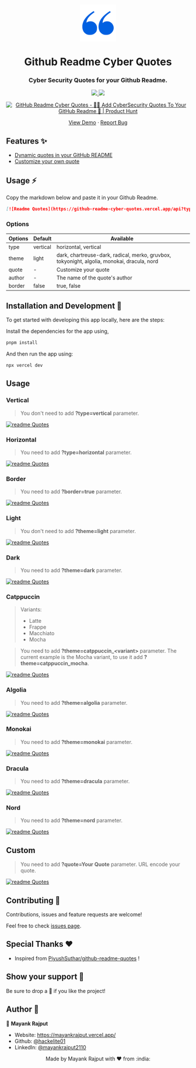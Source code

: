 <p align="center">
  <img align="center" width="100" src="assets/logo.png" />

  <h1 align="center">Github Readme Cyber Quotes</h1>
  <h3 align="center">Cyber Security Quotes for your Github Readme.</h3>
</p>

<!-- Badges -->
<p align="center">
  <a href="https://github.com/hackelite01/github-readme-cyber-quotes/issues">
    <img src="https://img.shields.io/github/issues/hackelite01/github-readme-cyber-quotes?style=flat-square">
  </a>

  <a href="https://github.com/hackelite01/github-readme-cyber-quotes/pulls">
    <img src="https://img.shields.io/github/issues-pr/hackelite01/github-readme-cyber-quotes?style=flat-square">
  </a>
  
</p>
<p align="center">
  <a href="https://www.producthunt.com/posts/github-readme-cyber-quotes?embed=true&utm_source=badge-featured&utm_medium=badge&utm_souce=badge-github&#0045;readme&#0045;cyber&#0045;quotes" target="_blank"><img src="https://api.producthunt.com/widgets/embed-image/v1/featured.svg?post_id=472532&theme=light" alt="GitHub&#0032;Readme&#0032;Cyber&#0032;Quotes - 🧑‍💻&#0032;Add&#0032;CyberSecurity&#0032;Quotes&#0032;To&#0032;Your&#0032;GitHub&#0032;Readme&#0032;👻 | Product Hunt" style="width: 250px; height: 54px;" width="250" height="54" /></a>
</p>
<!-- Links -->
<p align="center">
  <a href="https://github-readme-cyber-quotes.vercel.app/api" target="_blank">View Demo</a>
  <span> · </span>
  <a href="https://github.com/hackelite01/github-readme-cyber-quotes/issues" target="_blank">Report Bug</a>
</p>

## Features ✨

- [Dynamic quotes in your GitHub README](#Usage)
- [Customize your own quote](#Custom)

## Usage ⚡️

Copy the markdown below and paste it in your Github Readme.

```md
[![Readme Quotes](https://github-readme-cyber-quotes.vercel.app/api?type=horizontal&theme=dark)](https://github.com/hackelite01/github-readme-cyber-quotes)
```

### Options

| Options | Default  | Available                                                                                   |
| ------- | -------- | ------------------------------------------------------------------------------------------- |
| type    | vertical | horizontal, vertical                                                                        |
| theme   | light    | dark, chartreuse-dark, radical, merko, gruvbox, tokyonight, algolia, monokai, dracula, nord |
| quote   | -        | Customize your quote                                                                        |
| author  | -        | The name of the quote's author                                                              |
| border  | false    | true, false                                                                                 |

## Installation and Development 🚀

To get started with developing this app locally, here are the steps:

Install the dependencies for the app using,

```sh
pnpm install
```

And then run the app using:

```sh
npx vercel dev
```

## Usage

### Vertical

> You don't need to add **?type=vertical** parameter.

[![readme Quotes](https://github-readme-cyber-quotes.vercel.app/api?type=vertical)](https://github.com/hackelite01/github-readme-cyber-quotes)

### Horizontal

> You need to add **?type=horizontal** parameter.

[![readme Quotes](https://github-readme-cyber-quotes.vercel.app/api?type=horizontal)](https://github.com/hackelite01/github-readme-cyber-quotes)

### Border

> You need to add **?border=true** parameter.

[![readme Quotes](https://github-readme-cyber-quotes.vercel.app/api?border=true)](https://github.com/hackelite01/github-readme-cyber-quotes)

### Light

> You don't need to add **?theme=light** parameter.

[![readme Quotes](https://github-readme-cyber-quotes.vercel.app/api?type=vertical)](https://github.com/hackelite01/github-readme-cyber-quotes)

### Dark

> You need to add **?theme=dark** parameter.

[![readme Quotes](https://github-readme-cyber-quotes.vercel.app/api?theme=dark)](https://github.com/hackelite01/github-readme-cyber-quotes)

### Catppuccin

> Variants:
>
> - Latte
> - Frappe
> - Macchiato
> - Mocha

> You need to add **?theme=catppuccin\_\<variant>** parameter. The current example is the Mocha variant, to use it add **?theme=catppuccin_mocha**.

[![readme Quotes](https://github-readme-cyber-quotes.vercel.app/api?theme=catppuccin)](https://github.com/hackelite01/github-readme-cyber-quotes)

### Algolia

> You need to add **?theme=algolia** parameter.

[![readme Quotes](https://github-readme-cyber-quotes.vercel.app/api?theme=algolia)](https://github.com/hackelite01/github-readme-cyber-quotes)

### Monokai

> You need to add **?theme=monokai** parameter.

[![readme Quotes](https://github-readme-cyber-quotes.vercel.app/api?theme=monokai)](https://github.com/hackelite01/github-readme-cyber-quotes)

### Dracula

> You need to add **?theme=dracula** parameter.

[![readme Quotes](https://github-readme-cyber-quotes.vercel.app/api?theme=dracula)](https://github.com/hackelite01/github-readme-cyber-quotes)

### Nord

> You need to add **?theme=nord** parameter.

[![readme Quotes](https://github-readme-cyber-quotes.vercel.app/api?theme=nord)](https://github.com/hackelite01/github-readme-cyber-quotes)

## Custom

> You need to add **?quote=Your Quote** parameter.
> URL encode your quote.

[![readme Quotes](https://github-readme-cyber-quotes.vercel.app/api?quote=My%20Quote)](https://github.com/hackelite01/github-readme-cyber-quotes)

## Contributing 🤝

Contributions, issues and feature requests are welcome!

Feel free to check [issues page](https://github.com/hackelite01/github-readme-cyber-quotes/issues).

## Special Thanks ❤

- Inspired from [PiyushSuthar/github-readme-quotes](https://github.com/PiyushSuthar/) !

## Show your support 👻

Be sure to drop a 🌟 if you like the project!

## Author 🤗

👤 **Mayank Rajput**

- Website: https://mayankrajput.vercel.app/
- Github: [@hackelite01](https://github.com/hackelite01)
- LinkedIn: [@mayankrajput2110](https://linkedin.com/in/mayankrajput2110)

<div align="center">Made by Mayank Rajput with ❤ from :india: </div>
